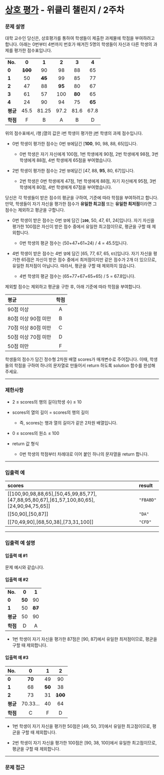 # [상호 평가](https://programmers.co.kr/learn/courses/30/lessons/83201) - 위클리 챌린지 / 2주차

### 문제 설명

대학 교수인 당신은, 상호평가를 통하여 학생들이 제출한 과제물에 학점을 부여하려고 합니다. 아래는 0번부터 4번까지 번호가 매겨진 5명의 학생들이 자신과 다른 학생의 과제를 평가한 점수표입니다.

|          |                    |                   |        |        |        |
| :------- | :----------------: | :---------------: | :----: | :----: | :----: |
| **No.**  |       **0**        |       **1**       | **2**  | **3**  | **4**  |
| **0**    | <del>**100**</del> |        90         |   98   |   88   |   65   |
| **1**    |         50         | <del>**45**</del> |   99   |   85   |   77   |
| **2**    |         47         |        88         | **95** |   80   |   67   |
| **3**    |         61         |        57         |  100   | **80** |   65   |
| **4**    |         24         |        90         |   94   |   75   | **65** |
| **평균** |        45.5        |       81.25       |  97.2  |  81.6  |  67.8  |
| **학점** |         F          |         B         |   A    |   B    |   D    |

위의 점수표에서, i행 j열의 값은 i번 학생이 평가한 j번 학생의 과제 점수입니다.

  - 0번 학생이 평가한 점수는 0번 `행`에담긴 [**100**, 90, 98, 88, 65]입니다.

    - 0번 학생은 자기 자신에게 100점, 1번 학생에게 90점, 2번 학생에게 98점, 3번 학생에게 88점, 4번 학생에게 65점을 부여했습니다.

  - 2번 학생이 평가한 점수는 2번 `행`에담긴 [47, 88, **95**, 80, 67]입니다.

    - 2번 학생은 0번 학생에게 47점, 1번 학생에게 88점, 자기 자신에게 95점, 3번 학생에게 80점, 4번 학생에게 67점을 부여했습니다.

당신은 각 학생들이 받은 점수의 평균을 구하여, 기준에 따라 학점을 부여하려고 합니다.
만약, 학생들이 자기 자신을 평가한 점수가 **유일한 최고점** 또는 **유일한 최저점**이라면 그 점수는 제외하고 평균을 구합니다.

  - 0번 학생이 받은 점수는 0번 `열`에 담긴 [**`100`**, 50, 47, 61, 24]입니다. 자기 자신을 평가한 100점은 자신이 받은 점수 중에서 유일한 최고점이므로, 평균을 구할 때 제외합니다.

    - 0번 학생의 평균 점수는 (50+47+61+24) / 4 = 45.5입니다.

  - 4번 학생이 받은 점수는 4번 `열`에 담긴 [65, 77, 67, 65, `65`]입니다. 자기 자신을 평가한 65점은 자신이 받은 점수 중에서 최저점이지만 같은 점수가 2개 더 있으므로, 유일한 최저점이 아닙니다. 따라서, 평균을 구할 때 제외하지 않습니다.

    - 4번 학생의 평균 점수는 (65+77+67+65+65) / 5 = 67.8입니다.

제외할 점수는 제외하고 평균을 구한 후, 아래 기준에 따라 학점을 부여합니다.

| 평균                | 학점  |
| :------------------ | :---: |
| 90점 이상           |   A   |
| 80점 이상 90점 미만 |   B   |
| 70점 이상 80점 미만 |   C   |
| 50점 이상 70점 미만 |   D   |
| 50점 미만           |   F   |

학생들의 점수가 담긴 정수형 2차원 배열 scores가 매개변수로 주어집니다. 이때, 학생들의 학점을 구하여 하나의 문자열로 만들어서 return 하도록 solution 함수를 완성해주세요.

---

### 제한사항

  - 2 ≤ scores의 행의 길이(학생 수) ≤ 10

  - scores의 열의 길이 = scores의 행의 길이

    - 즉, scores는 행과 열의 길이가 같은 2차원 배열입니다.

  - 0 ≤ scores의 원소 ≤ 100
  
  - return 값 형식

    - 0번 학생의 학점부터 차례대로 이어 붙인 하나의 문자열을 return 합니다.

---

### 입출력 예

| scores                                                                                   | result    |
| :--------------------------------------------------------------------------------------- | :-------- |
| [[100,90,98,88,65],[50,45,99,85,77],[47,88,95,80,67],[61,57,100,80,65],[24,90,94,75,65]] | `"FBABD"` |
| [[50,90],[50,87]]                                                                        | `"DA"`    |
| [[70,49,90],[68,50,38],[73,31,100]]                                                      | `"CFD"`   |

---

### 입출력 예 설명

#### 입출력 예 #1

문제 예시와 같습니다.

#### 입출력 예 #2

|          |        |                   |
| :------- | :----: | :---------------: |
| **No.**  | **0**  |       **1**       |
| **0**    | **50** |        90         |
| **1**    |   50   | <del>**87**</del> |
| **평균** |   50   |        90         |
| **학점** |   D    |         A         |

  - 1번 학생이 자기 자신을 평가한 87점은 [90, 87]에서 유일한 최저점이므로, 평균을 구할 때 제외합니다.

#### 입출력 예 #3

| No.      | **0**  |       **1**       |       **2**        |
| :------- | :----: | :---------------: | :----------------: |
| **0**    | **70** |        49         |         90         |
| **1**    |   68   | <del>**50**</del> |         38         |
| **2**    |   73   |        31         | <del>**100**</del> |
| **평균** | 70.33… |        40         |         64         |
| **학점** |   C    |         F         |         D          |

  - 1번 학생이 자기 자신을 평가한 50점은 [49, 50, 31]에서 유일한 최고점이므로, 평균을 구할 때 제외합니다.

  - 2번 학생이 자기 자신을 평가한 100점은 [90, 38, 100]에서 유일한 최고점이므로, 평균을 구할 때 제외합니다.

---

### 문제 접근

